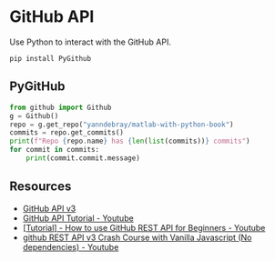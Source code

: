 # GitHub API 

Use Python to interact with the GitHub API.

`pip install PyGithub`

## PyGitHub

```python
from github import Github
g = Github()
repo = g.get_repo("yanndebray/matlab-with-python-book")
commits = repo.get_commits()
print(f"Repo {repo.name} has {len(list(commits))} commits")
for commit in commits:
    print(commit.commit.message)
```

## Resources

- [GitHub API v3](https://docs.github.com/en/rest)
- [GitHub API Tutorial - Youtube](https://www.youtube.com/watch?v=-kFyPaHNgXo&ab_channel=Andy%27sTechTutorials)
- [[Tutorial] - How to use GitHub REST API for Beginners - Youtube](https://www.youtube.com/watch?v=OvfLavRD1Os&ab_channel=Andy%27sTechTutorials)
- [github REST API v3 Crash Course with Vanilla Javascript (No dependencies) - Youtube](https://www.youtube.com/watch?v=5QlE6o-iYcE&ab_channel=HusseinNasser)